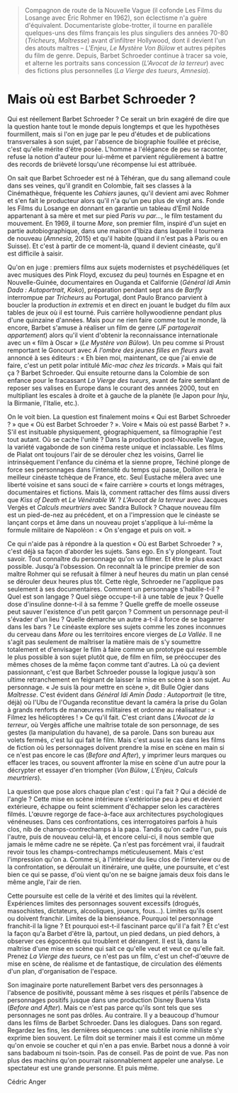 > Compagnon de route de la Nouvelle Vague (il cofonde Les Films du Losange avec Éric Rohmer en 1962), son éclectisme n'a guère d'équivalent. Documentariste globe-trotter, il tourne en parallèle quelques-uns des films français les plus singuliers des années 70-80 (_Tricheurs_, _Maîtresse_) avant d'infiltrer Hollywood, dont il devient l'un des atouts maîtres – _L'Enjeu_, _Le Mystère Von Bülow_ et autres pépites du film de genre. Depuis, Barbet Schroeder continue à tracer sa voie, et alterne les portraits sans concession (_L'Avocat de la terreur_) avec des fictions plus personnelles (_La Vierge des tueurs_, _Amnesia_).

# Mais où est Barbet Schroeder ?

Qui est réellement Barbet Schroeder ? Ce serait un brin exagéré de dire que la question hante tout le monde depuis longtemps et que les hypothèses fourmillent, mais si l'on en juge par le peu d'études et de publications transversales à son sujet, par l'absence de biographie fouillée et précise, c'est qu'elle mérite d'être posée. L'homme a l'élégance de peu se raconter, refuse la notion d'auteur pour lui-même et parvient régulièrement à battre des records de brièveté lorsqu'une récompense lui est attribuée.

On sait que Barbet Schroeder est né à Téhéran, que du sang allemand coule dans ses veines, qu'il grandit en Colombie, fait ses classes à la Cinémathèque, fréquente les _Cahiers_ jaunes, qu'il devient ami avec Rohmer et s'en fait le producteur alors qu'il n'a qu'un peu plus de vingt ans. Fonde les Films du Losange en donnant en garantie un tableau d'Emil Nolde appartenant à sa mère et met sur pied _Paris vu par..._, le film testament du mouvement. En 1969, il tourne _More_, son premier film, inspiré d'un sujet en partie autobiographique, dans une maison d'Ibiza dans laquelle il tournera de nouveau (_Amnesia_, 2015) et qu'il habite (quand il n'est pas à Paris ou en Suisse). Et c'est à partir de ce moment-là, quand il devient cinéaste, qu'il est difficile à saisir.

Qu'on en juge : premiers films aux sujets modernistes et psychédéliques (et avec musiques des Pink Floyd, excusez du peu) tournés en Espagne et en Nouvelle-Guinée, documentaires en Ouganda et Californie (_Général Idi Amin Dada : Autoportrait_, _Koko_), préparation pendant sept ans de _Barfly_ interrompue par _Tricheurs_ au Portugal, dont Paulo Branco parvient à boucler la production _in extremis_ et en direct en jouant le budget du film aux tables de jeux où il est tourné. Puis carrière hollywoodienne pendant plus d'une quinzaine d'années. Mais pour ne rien faire comme tout le monde, là encore, Barbet s'amuse à réaliser un film de genre (_JF partagerait appartement_) alors qu'il vient d'obtenir la reconnaissance internationale avec un « film à Oscar » (_Le Mystère von Bülow_). Un peu comme si Proust remportant le Goncourt avec _À l'ombre des jeunes filles en fleurs_ avait annoncé à ses éditeurs : « Eh bien moi, maintenant, ce que j'ai envie de faire, c'est un petit polar intitulé _Mic-mac chez les tricards_. » Mais qui fait ça ? Barbet Schroeder. Qui ensuite retourne dans la Colombie de son enfance pour le fracassant _La Vierge des tueurs_, avant de faire semblant de reposer ses valises en Europe dans le courant des années 2000, tout en multipliant les escales à droite et à gauche de la planète (le Japon pour _Inju_, la Birmanie, l'Italie, etc.).

On le voit bien. La question est finalement moins « Qui est Barbet Schroeder ? » que « Où est Barbet Schroeder ? ». Voire « Mais où est passé Barbet ? ». S'il est insituable physiquement, géographiquement, sa filmographie l'est tout autant. Où se cache l'unité ? Dans la production post-Nouvelle Vague, la variété vagabonde de son cinéma reste unique et inclassable. Les films de Pialat ont toujours l'air de se dérouler chez les voisins, Garrel lie intrinsèquement l'enfance du cinéma et la sienne propre, Téchiné plonge de force ses personnages dans l'intensité du temps qui passe, Doillon sera le meilleur cinéaste tchèque de France, etc. Seul Eustache mêlera avec une liberté voisine et sans souci de « faire carrière » courts et longs métrages, documentaires et fictions. Mais là, comment rattacher des films aussi divers que _Kiss of Death_ et _Le Vénérable W._ ? _L'Avocat de la terreur_ avec Jacques Vergès et _Calculs meurtriers_ avec Sandra Bullock ? Chaque nouveau film est un pied-de-nez au précédent, et on a l'impression que le cinéaste se lançant corps et âme dans un nouveau projet s'applique à lui-même la formule militaire de Napoléon : « On s'engage et puis on voit. »

Ce qui n'aide pas à répondre à la question « Où est Barbet Schroeder ? », c'est déjà sa façon d'aborder les sujets. Sans ego. En s'y plongeant. Tout savoir. Tout connaître du personnage qu'on va filmer. Et être le plus exact possible. Jusqu'à l'obsession. On reconnaît là le principe premier de son maître Rohmer qui se refusait à filmer à neuf heures du matin un plan censé se dérouler deux heures plus tôt. Cette règle, Schroeder ne l'applique pas seulement à ses documentaires. Comment un personnage s'habille-t-il ? Quel est son langage ? Quel siège occupe-t-il à une table de jeux ? Quelle dose d'insuline donne-t-il à sa femme ? Quelle greffe de moelle osseuse peut sauver l'existence d'un petit garçon ? Comment un personnage peut-il s'évader d'un lieu ? Quelle démarche un autre a-t-il à force de se bagarrer dans les bars ? Le cinéaste explore ses sujets comme les zones inconnues du cerveau dans _More_ ou les territoires encore vierges de _La Vallée_. Il ne s'agit pas seulement de maîtriser la matière mais de s'y soumettre totalement et d'envisager le film à faire comme un prototype qui ressemble le plus possible à son sujet plutôt que, de film en film, se préoccuper des mêmes choses de la même façon comme tant d'autres. Là où ça devient passionnant, c'est que Barbet Schroeder pousse la logique jusqu'à son ultime retranchement en feignant de laisser la mise en scène à son sujet. Au personnage. « Je suis là pour mettre en scène », dit Bulle Ogier dans _Maîtresse_. C'est évident dans _Général Idi Amin Dada : Autoportrait_ (le titre, déjà) où l'Ubu de l'Ouganda reconstitue devant la caméra la prise du Golan à grands renforts de manœuvres militaires et ordonne au réalisateur : « Filmez les hélicoptères ! » Ce qu'il fait. C'est criant dans _L'Avocat de la terreur_, où Vergès affiche une maîtrise totale de son personnage, de ses gestes (la manipulation du havane), de sa parole. Dans son bureau aux volets fermés, c'est lui qui fait le film. Mais c'est aussi le cas dans les films de fiction où les personnages doivent prendre la mise en scène en main si ce n'est pas encore le cas (_Before and After_), y imprimer leurs marques ou effacer les traces, ou souvent affronter la mise en scène d'un autre pour la décrypter et essayer d'en triompher (_Von Bülow_, _L'Enjeu_, _Calculs meurtriers_).

La question que pose alors chaque plan c'est : qui l'a fait ? Qui a décidé de l'angle ? Cette mise en scène intérieure s'extériorise peu à peu et devient extérieure, échappe ou feint sciemment d'échapper selon les caractères filmés. L'œuvre regorge de face-à-face aux architectures psychologiques vénéneuses. Dans ces confrontations, ces interrogatoires parfois à huis clos, nib de champs-contrechamps à la papa. Tandis qu'on cadre l'un, puis l'autre, puis de nouveau celui-là, et encore celui-ci, il nous semble que jamais le même cadre ne se répète. Ça n'est pas forcément vrai, il faudrait revoir tous les champs-contrechamps méticuleusement. Mais c'est l'impression qu'on a. Comme si, à l'intérieur du lieu clos de l'interview ou de la confrontation, se déroulait un itinéraire, une quête, une poursuite, et c'est bien ce qui se passe, d'où vient qu'on ne se baigne jamais deux fois dans le même angle, l'air de rien.

Cette poursuite est celle de la vérité et des limites qui la révèlent. Expériences limites des personnages souvent excessifs (drogués, masochistes, dictateurs, alcooliques, joueurs, fous...). Limites qu'ils osent ou doivent franchir. Limites de la bienséance. Pourquoi tel personnage franchit-il la ligne ? Et pourquoi est-t-il fascinant parce qu'il l'a fait ? Et c'est la façon qu'a Barbet d'être là, partout, un pied dedans, un pied dehors, à observer ces égocentrés qui troublent et dérangent. Il est là, dans la maîtrise d'une mise en scène qui sait ce qu'elle veut et veut ce qu'elle fait. Prenez _La Vierge des tueurs_, ce n'est pas un film, c'est un chef-d'œuvre de mise en scène, de réalisme et de fantastique, de circulation des éléments d'un plan, d'organisation de l'espace.

Son imaginaire porte naturellement Barbet vers des personnages à l'absence de positivité, poussant même à ses risques et périls l'absence de personnages positifs jusque dans une production Disney Buena Vista (_Before and After_). Mais ce n'est pas parce qu'ils sont tels que ses personnages ne sont pas drôles. Au contraire. Il y a beaucoup d'humour dans les films de Barbet Schroeder. Dans les dialogues. Dans son regard. Regardez les fins, les dernières séquences : une subtile ironie nihiliste s'y exprime bien souvent. Le film doit se terminer mais il est comme un môme qu'on envoie se coucher et qui n'en a pas envie. Barbet nous a donné à voir sans badaboum ni tsoin-tsoin. Pas de conseil. Pas de point de vue. Pas non plus des machins qu'on pourrait raisonnablement appeler une analyse. Le spectateur est une grande personne. Et puis même.

<div class="author">Cédric Anger</div>
